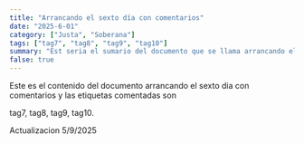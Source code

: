 ```yaml
---
title: "Arrancando el sexto día con comentarios"
date: "2025-6-01"
category: ["Justa", "Soberana"]
tags: ["tag7", "tag8", "tag9", "tag10"]
summary: "Est seria el sumario del documento que se llama arrancando el sexto dia con comentarios"
false: true
---
```


Este es el contenido del documento arrancando el sexto dia con comentarios y las etiquetas comentadas son


tag7, tag8, tag9, tag10.


Actualizacion 5/9/2025